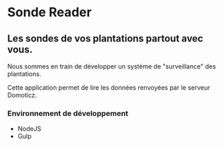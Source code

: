 # Sonde Reader
## Les sondes de vos plantations partout avec vous.

Nous sommes en train de développer un système de "surveillance" des plantations.

Cette application permet de lire les données renvoyées par le serveur Domoticz.

### Environnement de développement
- NodeJS
- Gulp
